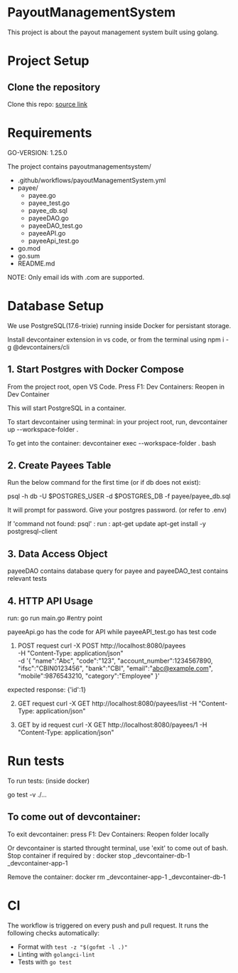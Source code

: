 # PayoutManagementSystem

This project is about the payout management system built using golang.

# Project Setup

## Clone the repository

Clone this repo: <a href = "https://github.com/Swarathmica-infraspec/payout-management-system"> source link  </a>

# Requirements

GO-VERSION: 1.25.0

The project contains payoutmanagementsystem/ <br>
- .github/workflows/payoutManagementSystem.yml <br>
- payee/
  - payee.go <br>
  - payee_test.go <br>
  - payee_db.sql <br>
  - payeeDAO.go <br>
  - payeeDAO_test.go <br>
  - payeeAPI.go <br>
  - payeeApi_test.go <br>
- go.mod <br>
- go.sum <br>
- README.md <br>

NOTE: Only email ids with .com are supported.

# Database Setup

We use PostgreSQL(17.6-trixie) running inside Docker for persistant storage.

Install devcontainer extension in vs code, or from the terminal using
npm i -g @devcontainers/cli

## 1. Start Postgres with Docker Compose

From the project root, open VS Code. Press F1: Dev Containers: Reopen in Dev Container

This will start PostgreSQL in a container.

To start devcontainer using terminal:
in your project root, run,
devcontainer up --workspace-folder .

To get into the container:
devcontainer exec --workspace-folder . bash


## 2. Create Payees Table

Run the below command for the first time (or if db does not exist):

psql -h db -U $POSTGRES_USER -d $POSTGRES_DB -f payee/payee_db.sql

It will prompt for password. Give your postgres password. (or refer to .env)

If 'command not found: psql' : run : apt-get update
                                     apt-get install -y postgresql-client

## 3. Data Access Object

payeeDAO contains database query for payee and payeeDAO_test contains relevant tests

## 4. HTTP API Usage
run: go run main.go #entry point

payeeApi.go has the code for API while payeeAPI_test.go has test code



1. POST request 
curl -X POST http://localhost:8080/payees \
  -H "Content-Type: application/json" \
  -d '{
    "name":"Abc",
    "code":"123",
    "account_number":1234567890,
    "ifsc":"CBIN0123456",
    "bank":"CBI",
    "email":"abc@example.com",
    "mobile":9876543210,
    "category":"Employee"
  }'

expected response: {'id':1}

2. GET request 
curl -X GET http://localhost:8080/payees/list -H "Content-Type: application/json"

3. GET by id request 
curl -X GET http://localhost:8080/payees/1 -H "Content-Type: application/json"


# Run tests

To run tests: (inside docker)

go test -v ./...

## To come out of devcontainer:

To exit devcontainer: press F1: Dev Containers: Reopen folder locally

Or devcontainer is started throught terminal, use 'exit' to come out of bash.
Stop container if required by :
docker stop <folder-name>_devcontainer-db-1 <folder-name>_devcontainer-app-1

Remove the container:
docker rm <folder-name>_devcontainer-app-1 <folder-name>_devcontainer-db-1

# CI

The workflow is triggered on every push and pull request.
It runs the following checks automatically:
- Format with `test -z "$(gofmt -l .)"`
- Linting with `golangci-lint`
- Tests with `go test`